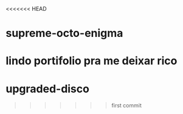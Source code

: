 <<<<<<< HEAD
# supreme-octo-enigma
lindo portifolio pra me deixar rico
=======
# upgraded-disco
>>>>>>> first commit
